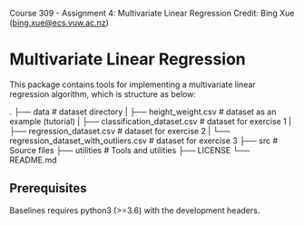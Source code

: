 Course 309 - Assignment 4: Multivariate Linear Regression
Credit: Bing Xue (bing.xue@ecs.vuw.ac.nz)

# Multivariate Linear Regression
This package contains tools for implementing a multivariate linear regression algorithm, which is structure as below:

.
├── data                                        # dataset directory
|   ├── height_weight.csv                       # dataset as an example (tutorial)
|   ├── classification_dataset.csv              # dataset for exercise 1
|   ├── regression_dataset.csv                  # dataset for exercise 2
|   └── regression_dataset_with_outliers.csv    # dataset for exercise 3
├── src                                         # Source files
├── utilities                                   # Tools and utilities
├── LICENSE
└── README.md

## Prerequisites 
Baselines requires python3 (>=3.6) with the development headers.
